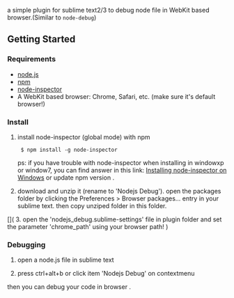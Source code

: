 a  simple plugin for sublime text2/3 to debug node file  in  WebKit based browser.(Similar to `node-debug`)

## Getting Started


### Requirements

* [node.js](http://nodejs.org)
* [npm](http://github.com/isaacs/npm)
* [node-inspector](https://github.com/dannycoates/node-inspector)
* A WebKit based browser: Chrome, Safari, etc. (make sure it's default browser!)


### Install

1. install node-inspector (global mode) with npm

        $ npm install -g node-inspector

   ps: if you have trouble with  node-inspector when installing in  windowxp or window7, you can find answer in this link: [Installing node-inspector on Windows](http://stackoverflow.com/questions/11695739/installing-node-inspector-on-windows) or update npm version .

2. download and unzip it (rename to 'Nodejs Debug'). open the packages folder  by  clicking  the Preferences > Browser packages... entry in your sublime text. then copy unziped folder in this folder.

[](
3. open  the  'nodejs_debug.sublime-settings'  file in plugin folder and set the parameter 'chrome_path' using your browser path!
)

### Debugging

1. open a node.js file in sublime text

2. press ctrl+alt+b or click  item 'Nodejs Debug' on  contextmenu

then you can debug your code in browser .




